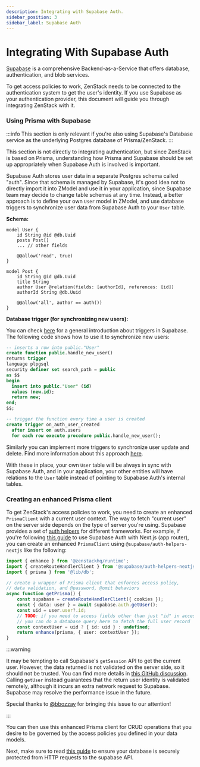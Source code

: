 ```yaml
---
description: Integrating with Supabase Auth.
sidebar_position: 3
sidebar_label: Supabase Auth
---
```


# Integrating With Supabase Auth

[Supabase](https://supabase.com) is a comprehensive Backend-as-a-Service that offers database, authentication, and blob services.

To get access policies to work, ZenStack needs to be connected to the authentication system to get the user's identity. If you use Supabase as your authentication provider, this document will guide you through integrating ZenStack with it. 

### Using Prisma with Supabase

:::info
This section is only relevant if you're also using Supabase's Database service as the underlying Postgres database of Prisma/ZenStack.
:::

This section is not directly to integrating authentication, but since ZenStack is based on Prisma, understanding how Prisma and Supabase should be set up appropriately when Supabase Auth is involved is important.

Supabase Auth stores user data in a separate Postgres schema called "auth". Since that schema is managed by Supabase, it's good idea not to directly import it into ZModel and use it in your application, since Supabase team may decide to change table schemas at any time. Instead, a better approach is to define your own `User` model in ZModel, and use database triggers to synchronize user data from Supabase Auth to your `User` table.

**Schema:**

```zmodel title="schema.zmodel"
model User {
    id String @id @db.Uuid
    posts Post[]
    ... // other fields

    @@allow('read', true)
}

model Post {
    id String @id @db.Uuid
    title String
    author User @relation(fields: [authorId], references: [id])
    authorId String @db.Uuid

    @@allow('all', author == auth())
}
```

**Database trigger (for synchronizing new users):**

You can check [here](https://supabase.com/docs/guides/database/postgres/triggers) for a general introduction about triggers in Supabase. The following code shows how to use it to synchronize new users:

```sql
-- inserts a row into public."User"
create function public.handle_new_user()
returns trigger
language plpgsql
security definer set search_path = public
as $$
begin
  insert into public."User" (id)
  values (new.id);
  return new;
end;
$$;

-- trigger the function every time a user is created
create trigger on_auth_user_created
  after insert on auth.users
  for each row execute procedure public.handle_new_user();
```

Similarly you can implement more triggers to synchronize user update and delete. Find more information about this approach [here](https://supabase.com/docs/guides/auth/managing-user-data#using-triggers).

With these in place, your own `User` table will be always in sync with Supabase Auth, and in your application, your other entities will have relations to the `User` table instead of pointing to Supabase Auth's internal tables.

### Creating an enhanced Prisma client

To get ZenStack's access policies to work, you need to create an enhanced `PrismaClient` with a current user context. The way to fetch "current user" on the server side depends on the type of server you're using. Supabase provides a set of [auth helpers](https://supabase.com/docs/guides/auth/auth-helpers) for different frameworks. For example, if you're following [this guide](https://supabase.com/docs/guides/auth/auth-helpers/nextjs) to use Supabase Auth with Next.js (app router), you can create an enhanced `PrismaClient` using `@supabase/auth-helpers-nextjs` like the following:

```ts
import { enhance } from '@zenstackhq/runtime';
import { createRouteHandlerClient } from '@supabase/auth-helpers-nextjs';
import { prisma } from '@lib/db';

// create a wrapper of Prisma client that enforces access policy,
// data validation, and @password, @omit behaviors
async function getPrisma() {
    const supabase = createRouteHandlerClient({ cookies });
    const { data: user } = await supabase.auth.getUser();
    const uid = user.user?.id;
    // TODO: if you need to access fields other than just "id" in access policies, 
    // you can do a database query here to fetch the full user record
    const contextUser = uid ? { id: uid } : undefined;
    return enhance(prisma, { user: contextUser });
}
```

:::warning

It may be tempting to call Supabase's `getSession` API to get the current user. However, the data returned is not validated on the server side, so it should not be trusted. You can find more details in [this GitHub discussion](https://github.com/orgs/supabase/discussions/23224). Calling `getUser` instead guarantees that the return user identity is validated remotely, although it incurs an extra network request to Supabase. Supabase may resolve the performance issue in the future.

Special thanks to [@bbozzay](https://github.com/bbozzay) for bringing this issue to our attention!

:::

You can then use this enhanced Prisma client for CRUD operations that you desire to be governed by the access policies you defined in your data models.

Next, make sure to read [this guide](/docs/guides/supabase-security) to ensure your database is securely protected from HTTP requests to the supabase API.
